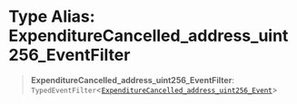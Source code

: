 # Type Alias: ExpenditureCancelled\_address\_uint256\_EventFilter

> **ExpenditureCancelled\_address\_uint256\_EventFilter**: `TypedEventFilter`\<[`ExpenditureCancelled_address_uint256_Event`](ExpenditureCancelled_address_uint256_Event.md)\>
